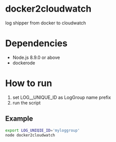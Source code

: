 # docker2cloudwatch
log shipper from docker to cloudwatch

# Dependencies
 - Node.js 8.9.0 or above
 - dockerode


# How to run
1. set LOG__UNIQUE_ID as LogGroup name prefix
2. run the script


## Example
```bash
export LOG_UNIQIE_ID='myloggroup'
node docker2cloudwatch
```
